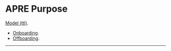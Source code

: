 # APRE Purpose

[Model (ttl)](./apre.purpose.ttl).

- [Onboarding](./onboarding/).
- [Offboarding](./offboarding/).

---
